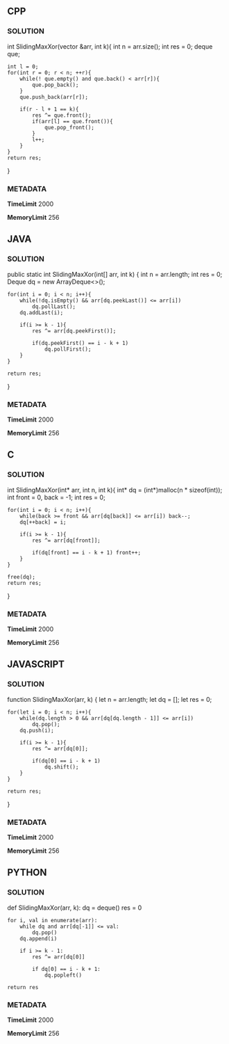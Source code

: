 ## CPP

### SOLUTION

int SlidingMaxXor(vector<int> &arr, int k){
    int n = arr.size();
    int res = 0;
    deque<int> que;

    int l = 0;
    for(int r = 0; r < n; ++r){
        while(! que.empty() and que.back() < arr[r]){
            que.pop_back();
        }
        que.push_back(arr[r]);

        if(r - l + 1 == k){
            res ^= que.front();
            if(arr[l] == que.front()){
                que.pop_front();
            }
            l++;
        }
    }
    return res;
}


### METADATA

**TimeLimit**
2000

**MemoryLimit**
256

## JAVA

### SOLUTION


public static int SlidingMaxXor(int[] arr, int k) {
    int n = arr.length;
    int res = 0;
    Deque<Integer> dq = new ArrayDeque<>();

    for(int i = 0; i < n; i++){
        while(!dq.isEmpty() && arr[dq.peekLast()] <= arr[i])
            dq.pollLast();
        dq.addLast(i);

        if(i >= k - 1){
            res ^= arr[dq.peekFirst()];

            if(dq.peekFirst() == i - k + 1)
                dq.pollFirst();
        }
    }

    return res;
}



### METADATA

**TimeLimit**
2000

**MemoryLimit**
256

## C

### SOLUTION

int SlidingMaxXor(int* arr, int n, int k){
    int* dq = (int*)malloc(n * sizeof(int));
    int front = 0, back = -1;
    int res = 0;

    for(int i = 0; i < n; i++){
        while(back >= front && arr[dq[back]] <= arr[i]) back--;
        dq[++back] = i;

        if(i >= k - 1){
            res ^= arr[dq[front]];

            if(dq[front] == i - k + 1) front++;
        }
    }

    free(dq);
    return res;
}

### METADATA

**TimeLimit**
2000

**MemoryLimit**
256

## JAVASCRIPT

### SOLUTION

function SlidingMaxXor(arr, k) {
    let n = arr.length;
    let dq = [];
    let res = 0;

    for(let i = 0; i < n; i++){
        while(dq.length > 0 && arr[dq[dq.length - 1]] <= arr[i])
            dq.pop();
        dq.push(i);

        if(i >= k - 1){
            res ^= arr[dq[0]];

            if(dq[0] == i - k + 1)
                dq.shift();
        }
    }

    return res;
}


### METADATA

**TimeLimit**
2000

**MemoryLimit**
256

## PYTHON

### SOLUTION



def SlidingMaxXor(arr, k):
    dq = deque()
    res = 0

    for i, val in enumerate(arr):
        while dq and arr[dq[-1]] <= val:
            dq.pop()
        dq.append(i)

        if i >= k - 1:
            res ^= arr[dq[0]]

            if dq[0] == i - k + 1:
                dq.popleft()

    return res

### METADATA

**TimeLimit**
2000

**MemoryLimit**
256
